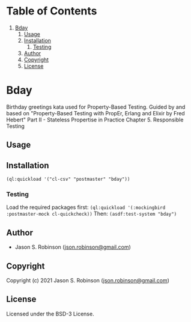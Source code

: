 
# Table of Contents

1.  [Bday](#org17407bd)
    1.  [Usage](#orgef92017)
    2.  [Installation](#org551c70a)
        1.  [Testing](#org1f4ab79)
    3.  [Author](#org8a661fc)
    4.  [Copyright](#org03d3f41)
    5.  [License](#org5a1c91c)


<a id="org17407bd"></a>

# Bday

Birthday greetings kata used for Property-Based Testing.
Guided by and based on "Property-Based Testing with PropEr, Erlang and Elixir by Fred Hebert"
Part II - Stateless Propertise in Practice
Chapter 5. Responsible Testing


<a id="orgef92017"></a>

## Usage


<a id="org551c70a"></a>

## Installation

```(ql:quickload '("cl-csv" "postmaster" "bday"))```


<a id="org1f4ab79"></a>

### Testing

Load the required packages first: 
```(ql:quickload '(:mockingbird :postmaster-mock cl-quickcheck))```
Then:
```(asdf:test-system "bday")```


<a id="org8a661fc"></a>

## Author

-   Jason S. Robinson (json.robinson@gmail.com)


<a id="org03d3f41"></a>

## Copyright

Copyright (c) 2021 Jason S. Robinson (json.robinson@gmail.com)


<a id="org5a1c91c"></a>

## License

Licensed under the BSD-3 License.

